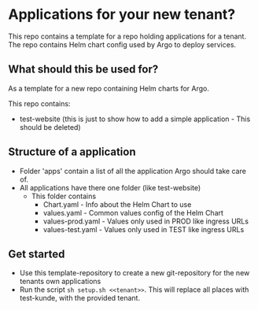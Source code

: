 # Applications for your new tenant?
This repo contains a template for a repo holding applications for a tenant.
The repo contains Helm chart config used by Argo to deploy services.

## What should this be used for?
As a template for a new repo containing Helm charts for Argo.

This repo contains:
- test-website (this is just to show how to add a simple application - This should be deleted)

## Structure of a application
- Folder 'apps' contain a list of all the application Argo should take care of.
- All applications have there one folder (like test-website)
  - This folder contains 
    - Chart.yaml - Info about the Helm Chart to use
    - values.yaml - Common values config of the Helm Chart
    - values-prod.yaml - Values only used in PROD like ingress URLs
    - values-test.yaml -  Values only used in TEST like ingress URLs

## Get started
- Use this template-repository to create a new git-repository for the new tenants own applications
- Run the script `sh setup.sh <<tenant>>`. This will replace all places with test-kunde, with the provided tenant.
